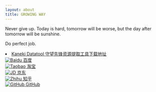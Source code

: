```yaml
---
layout: about
title: GROWING WAY
---
```


Never give up. 
Today is hard, 
tomorrow will be worse, 
but the day after tomorrow will be sunshine.

Do perfect job.

 <li><a href="https://kaneki.dynv6.net/datatool/" target="_blank">Kaneki Datatool 守望先锋资源提取工具下载地址</a></li>

<main>
        <section class="links">
            <div class="link-item">
                <a href="https://www.baidu.com" target="_blank">
                    <img src="https://www.baidu.com/favicon.ico" alt="Baidu">
                    <span>百度</span>
                </a>
            </div>
            <div class="link-item">
                <a href="https://www.taobao.com" target="_blank">
                    <img src="https://www.taobao.com/favicon.ico" alt="Taobao">
                    <span>淘宝</span>
                </a>
            </div>
            <div class="link-item">
                <a href="https://www.jd.com" target="_blank">
                    <img src="https://www.jd.com/favicon.ico" alt="JD">
                    <span>京东</span>
                </a>
            </div>
            <div class="link-item">
                <a href="https://www.zhihu.com" target="_blank">
                    <img src="https://www.zhihu.com/favicon.ico" alt="Zhihu">
                    <span>知乎</span>
                </a>
            </div>
            <div class="link-item">
                <a href="https://www.github.com" target="_blank">
                    <img src="https://github.com/favicon.ico" alt="GitHub">
                    <span>GitHub</span>
                </a>
            </div>
        </section>
    </main>
